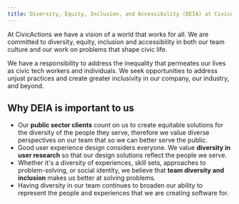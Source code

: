 ```yaml
---
title: Diversity, Equity, Inclusion, and Accessibility (DEIA) at CivicActions
---
```


At CivicActions we have a vision of a world that works for all. We are committed to diversity, equity, inclusion and accessibility in both our team culture and our work on problems that shape civic life.

We have a responsibility to address the inequality that permeates our lives as civic tech workers and individuals. We seek opportunities to address unjust practices and create greater inclusivity in our company, our industry, and beyond.

## Why DEIA is important to us

-   Our **public sector clients** count on us to create equitable solutions for the diversity of the people they serve, therefore we value diverse perspectives on our team that so we can better serve the public.
-   Good user experience design considers everyone. We value **diversity in user research** so that our design solutions reflect the people we serve.
-   Whether it's a diversity of experiences, skill sets, approaches to problem-solving, or social identity, we believe that **team diversity and inclusion** makes us better at solving problems.
-   Having diversity in our team continues to broaden our ability to represent the people and experiences that we are creating software for.

